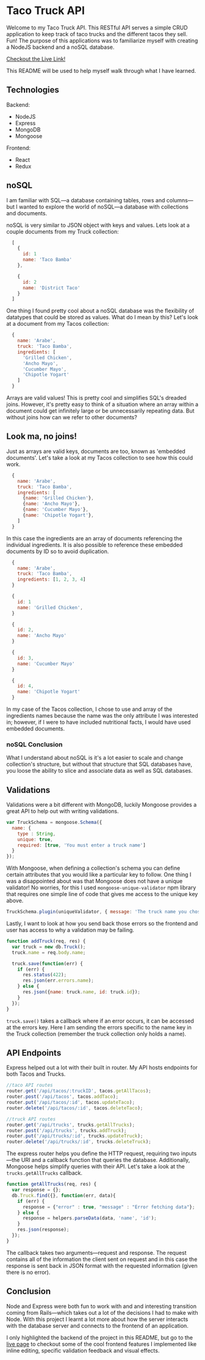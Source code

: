 # Taco Truck API

Welcome to my Taco Truck API. This RESTful API serves a simple CRUD application to keep track of taco trucks and the different tacos they sell. Fun! The purpose of this applications was to familiarize myself with creating a NodeJS backend and a noSQL database.

[Checkout the Live Link!](https://tacotruckapi.herokuapp.com/)

This README will be used to help myself walk through what I have learned.

## Technologies

Backend:
- NodeJS
- Express
- MongoDB
- Mongoose

Frontend:
- React
- Redux

## noSQL

I am familiar with SQL—a database containing tables, rows and columns—but I wanted to explore the world of noSQL—a database with collections and documents.

noSQL is very similar to JSON object with keys and values. Lets look at a couple documents from my Truck collection:

```javascript
  [
    {
      id: 1
      name: 'Taco Bamba'
    },

    {
      id: 2
      name: 'District Taco'
    }
  ]
```

One thing I found pretty cool about a noSQL database was the flexibility of datatypes that could be stored as values. What do I mean by this? Let's look at a document from my Tacos collection:

```javascript
  {
    name: 'Arabe',
    truck: 'Taco Bamba',
    ingredients: [
      'Grilled Chicken',
      'Ancho Mayo',
      'Cucumber Mayo',
      'Chipotle Yogart'
    ]
  }
```

Arrays are valid values! This is pretty cool and simplifies SQL's dreaded joins. However, it's pretty easy to think of a situation where an array within a document could get infinitely large or be unnecessarily repeating data. But without joins how can we refer to other documents?

## Look ma, no joins!

Just as arrays are valid keys, documents are too, known as 'embedded documents'. Let's take a look at my Tacos collection to see how this could work.

```javascript
  {
    name: 'Arabe',
    truck: 'Taco Bamba',
    ingredients: [
      {name: 'Grilled Chicken'},
      {name: 'Ancho Mayo'},
      {name: 'Cucumber Mayo'},
      {name: 'Chipotle Yogart'},
    ]
  }
```

In this case the ingredients are an array of documents referencing the individual ingredients. It is also possible to reference these embedded documents by ID so to avoid duplication.

```javascript
  {
    name: 'Arabe',
    truck: 'Taco Bamba',
    ingredients: [1, 2, 3, 4]
  }

  {
    id: 1
    name: 'Grilled Chicken',
  }

  {
    id: 2,
    name: 'Ancho Mayo'
  }

  {
    id: 3,
    name: 'Cucumber Mayo'
  }

  {
    id: 4,
    name: 'Chipotle Yogart'
  }
```

In my case of the Tacos collection, I chose to use and array of the ingredients names because the name was the only attribute I was interested in; however, if I were to have included nutritional facts, I would have used embedded documents.

### noSQL Conclusion
What I understand about noSQL is it's a lot easier to scale and change collection's structure, but without that structure that SQL databases have, you loose the ability to slice and associate data as well as SQL databases.

## Validations

Validations were a bit different with MongoDB, luckily Mongoose provides a great API to help out with writing validations.

```javascript
var TruckSchema = mongoose.Schema({
  name: {
    type : String,
    unique: true,
    required: [true, 'You must enter a truck name']
  }
});
```

With Mongoose, when defining a collection's schema you can define certain attributes that you would like a particular key to follow. One thing I was a disappointed about was that Mongoose does not have a unique validator! No worries, for this I used `mongoose-unique-validator` npm library that requires one simple line of code that gives me access to the unique key above.

```javascript
TruckSchema.plugin(uniqueValidator, { message: 'The truck name you chose is already taken' });
```

Lastly, I want to look at how you send back those errors so the frontend and user has access to why a validation may be failing.

```javascript
function addTruck(req, res) {
  var truck = new db.Truck();
  truck.name = req.body.name;

  truck.save(function(err) {
    if (err) {
      res.status(422);
      res.json(err.errors.name);
    } else {
      res.json({name: truck.name, id: truck.id});
    }
  });
}
```

`truck.save()` takes a callback where if an error occurs, it can be accessed at the errors key. Here I am sending the errors specific to the name key in the Truck collection (remember the truck collection only holds a name).

## API Endpoints

Express helped out a lot with their built in router. My API hosts endpoints for both Tacos and Trucks.

```javascript
//taco API routes
router.get('/api/tacos/:truckID', tacos.getAllTacos);
router.post('/api/tacos', tacos.addTaco);
router.put('/api/tacos/:id', tacos.updateTaco);
router.delete('/api/tacos/:id', tacos.deleteTaco);

//truck API routes
router.get('/api/trucks', trucks.getAllTrucks);
router.post('/api/trucks', trucks.addTruck);
router.put('/api/trucks/:id', trucks.updateTruck);
router.delete('/api/trucks/:id', trucks.deleteTruck);
```

The express router helps you define the HTTP request, requiring two inputs—the URI and a callback function that queries the database. Additionally, Mongoose helps simplify queries with their API. Let's take a look at the `trucks.getAllTrucks` callback.

```javascript
function getAllTrucks(req, res) {
  var response = {};
  db.Truck.find({}, function(err, data){
    if (err) {
      response = {"error" : true, "message" : "Error fetching data"};
    } else {
      response = helpers.parseData(data, 'name', 'id');
    }
    res.json(response);
  });
}
```

The callback takes two arguments—request and response. The request contains all of the information the client sent on request and in this case the response is sent back in JSON format with the requested information (given there is no error).

## Conclusion

Node and Express were both fun to work with and and interesting transition coming from Rails—which takes out a lot of the decisions I had to make with Node. With this project I learnt a lot more about how the server interacts with the database server and connects to the frontend of an application.

I only highlighted the backend of the project in this README, but go to the [live page](https://tacotruckapi.herokuapp.com/) to checkout some of the cool frontend features I implemented like inline editing, specific validation feedback and visual effects.
